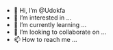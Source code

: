 - 👋 Hi, I’m @Udokfa
- 👀 I’m interested in ...
- 🌱 I’m currently learning ...
- 💞️ I’m looking to collaborate on ...
- 📫 How to reach me ...

<!---
Udokfa/Udokfa is a ✨ special ✨ repository because its `README.md` (this file) appears on your GitHub profile.
You can click the Preview link to take a look at your changes.
--->
